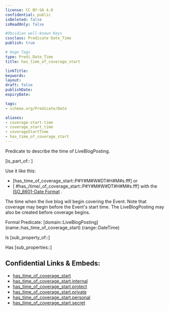 ```yaml
---
license: CC BY-SA 4.0
confidential: public
isDeleted: false
isReadOnly: false

#Obsidian well-known Keys
cssclass: Predicate Date_Time
publish: true

# Hugo Tags
type: Predi_Date_Time
title: has_time_of_coverage_start

linkTitle: 
keywords: 
layout: 
draft: false
publishDate:
expiryDate: 

tags:
- schema.org/Predicate/Date

aliases:
- coverage-start-time
- coverage_start_time
- coverageStartTime
- has_time_of_coverage_start
---
```


Predicate to describe the time of LiveBlogPosting.

[is_part_of:: ]

Use it like this: 
- [has_time_of_coverage_start::P#Y#M#W#DT#H#M#s.fff] or 
- [ #has_/time/_of_coverage_start::P#Y#M#W#DT#H#M#s.fff] with the [ISO_8601-Date Format](../../../ISO/ISO_8601-Date_Time) .

The time when the live blog will begin covering the Event. Note that coverage may begin before the Event's start time. The LiveBlogPosting may also be created before coverage begins.

Formal Predicate: 
[domain::LiveBlogPosting]
(name::has_time_of_coverage_start)
(range::DateTime)

Is [sub_property_of::]

Has [sub_properties::]


## Confidential Links & Embeds: 
- [has_time_of_coverage_start](../../../../_public/schema.org/Predicate/Date_Times/has_time_of_coverage_start.md) 
- [has_time_of_coverage_start.internal](../../../../_internal/schema.org/Predicate/Date_Times/has_time_of_coverage_start.internal.md) 
- [has_time_of_coverage_start.protect](../../../../_protect/schema.org/Predicate/Date_Times/has_time_of_coverage_start.protect.md) 
- [has_time_of_coverage_start.private](../../../../_private/schema.org/Predicate/Date_Times/has_time_of_coverage_start.private.md) 
- [has_time_of_coverage_start.personal](../../../../_personal/schema.org/Predicate/Date_Times/has_time_of_coverage_start.personal.md) 
- [has_time_of_coverage_start.secret](../../../../_secret/schema.org/Predicate/Date_Times/has_time_of_coverage_start.secret.md) 
